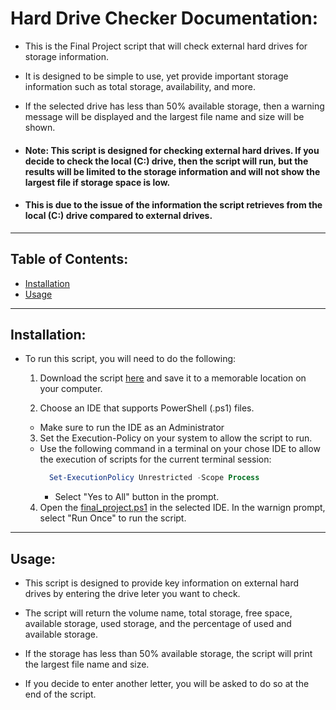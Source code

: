 # Hard Drive Checker Documentation:

- This is the Final Project script that will check external hard drives for storage information. 

- It is designed to be simple to use, yet provide important storage information such as total storage, availability, and more. 

- If the selected drive has less than 50% available storage, then a warning message will be displayed and the largest file name and size will be shown. 

- #### Note: This script is designed for checking external hard drives. If you decide to check the local (C:) drive, then the script will run, but the results will be limited to the storage information and will not show the largest file if storage space is low. 

- #### This is due to the issue of the information the script retrieves from the local (C:) drive compared to external drives.

---

## Table of Contents:

- [Installation](#installation)
- [Usage](#usage)

---

## Installation:

- To run this script, you will need to do the following:

  1. Download the script [here](./final_project.ps1) and save it to a memorable location on your computer.

  2. Choose an IDE that supports PowerShell (.ps1) files.
    - Make sure to run the IDE as an Administrator 

  3. Set the Execution-Policy on your system to allow the script to run.
    - Use the following command in a terminal on your chose IDE to allow the execution of scripts for the current terminal session:
      ```powershell
        Set-ExecutionPolicy Unrestricted -Scope Process
        ```
      - Select "Yes to All" button in the prompt.

  4. Open the [final_project.ps1](./final_project.ps1) in the selected IDE. In the warnign prompt, select "Run Once" to run the script.

---

## Usage:

- This script is designed to provide key information on external hard drives by entering the drive leter you want to check.

- The script will return the volume name, total storage, free space, available storage, used storage, and the percentage of used and available storage.

- If the storage has less than 50% available storage, the script will print the largest file name and size.

- If you decide to enter another letter, you will be asked to do so at the end of the script.


